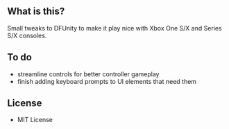 ## What is this?
Small tweaks to DFUnity to make it play nice with Xbox One S/X and Series S/X consoles.

## To do
+ streamline controls for better controller gameplay
+ finish adding keyboard prompts to UI elements that need them

## License
+ MIT License
